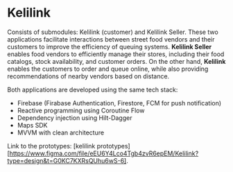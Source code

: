 # Kelilink
Consists of submodules: Kelilink (customer) and Kelilink Seller. These two applications facilitate interactions between street food vendors and their customers to improve the efficiency of  queuing systems. **Kelilink Seller** enables food vendors to efficiently manage their stores, including their food catalogs, stock availability, and customer orders. On the other hand, **Kelilink** enables the customers to order and  queue online, while also providing recommendations of nearby vendors based on distance.

Both applications are developed using the same tech stack:
- Firebase (Firabase Authentication, Firestore, FCM for push notification)
- Reactive programming using Coroutine Flow
- Dependency injection using Hilt-Dagger
- Maps SDK
- MVVM with clean architecture

Link to the prototypes: [kelilink prototypes][https://www.figma.com/file/eEU6Y4Lco4Tgb4zvR6epEM/Kelilink?type=design&t=G0KC7KXRsQUhu6wS-6].
